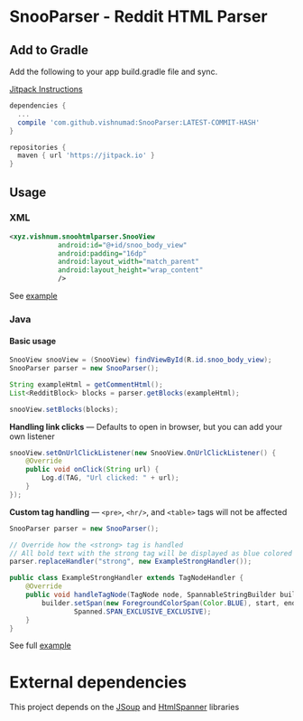 # SnooParser - Reddit HTML Parser

## Add to Gradle
Add the following to your app build.gradle file and sync. 

[Jitpack Instructions](https://jitpack.io/#vishnumad/SnooParser/)

```groovy
dependencies {
  ...
  compile 'com.github.vishnumad:SnooParser:LATEST-COMMIT-HASH'
}
```
```groovy
repositories {
  maven { url 'https://jitpack.io' }
}
```
    
## Usage

### XML
```xml
<xyz.vishnum.snoohtmlparser.SnooView
            android:id="@+id/snoo_body_view"
            android:padding="16dp"
            android:layout_width="match_parent"
            android:layout_height="wrap_content"
            />
```
See [example](app/src/main/res/layout/activity_example.xml)

### Java

#### Basic usage

```java
SnooView snooView = (SnooView) findViewById(R.id.snoo_body_view);
SnooParser parser = new SnooParser();

String exampleHtml = getCommentHtml();
List<RedditBlock> blocks = parser.getBlocks(exampleHtml);

snooView.setBlocks(blocks);
```

**Handling link clicks** — Defaults to open in browser, but you can add your own listener

```java
snooView.setOnUrlClickListener(new SnooView.OnUrlClickListener() {
    @Override
    public void onClick(String url) {
        Log.d(TAG, "Url clicked: " + url);
    }
});
```

**Custom tag handling** — `<pre>`, `<hr/>`, and `<table>` tags will not be affected

```java
SnooParser parser = new SnooParser();

// Override how the <strong> tag is handled
// All bold text with the strong tag will be displayed as blue colored text
parser.replaceHandler("strong", new ExampleStrongHandler());
```

```java
public class ExampleStrongHandler extends TagNodeHandler {
    @Override
    public void handleTagNode(TagNode node, SpannableStringBuilder builder, int start, int end) {
        builder.setSpan(new ForegroundColorSpan(Color.BLUE), start, end,
                Spanned.SPAN_EXCLUSIVE_EXCLUSIVE);
    }
}
```

See full [example](app/src/main/java/xyz/vishnum/snooparser/ExampleActivity.java)

# External dependencies
This project depends on the [JSoup](https://jsoup.org/download) and [HtmlSpanner](https://github.com/NightWhistler/HtmlSpanner) libraries
